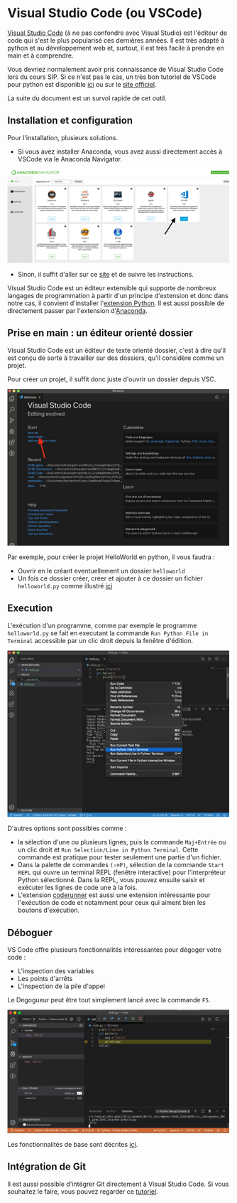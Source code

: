 # Visual Studio Code (ou VSCode)


[Visual Studio Code](https://code.visualstudio.com/) (à ne pas confondre avec Visual Studio) est l'éditeur de code qui s'est le plus popularisé ces dernières années. Il est très adapté à python et au développement web et, surtout, il est très facile à prendre en main et à comprendre.


Vous devriez normalement avoir pris connaissance de Visual Studio Code lors du cours SIP. Si ce n'est pas le cas, un très bon tutoriel de VSCode pour python est disponible [ici](https://realpython.com/python-development-visual-studio-code/) ou sur le [site officiel](https://code.visualstudio.com/docs/python/python-tutorial).

La suite du document est un survol rapide de cet outil.

## Installation et configuration

Pour l'installation, plusieurs solutions.

* Si vous avez installer Anaconda, vous avez aussi directement accès à VSCode via le Anaconda Navigator.


<img src="./Images/Anaconda_navigator.png" alt="drawing" width="500"/>


* Sinon, il suffit d'aller sur ce [site](https://code.visualstudio.com/) et de suivre les instructions.




Visual Studio Code est un éditeur extensible qui supporte de nombreux langages de programmation à partir d'un principe d'extension et donc dans notre cas, il convient d'installer l'[extension Python](https://marketplace.visualstudio.com/items?itemName=ms-python.python). Il est aussi possible de directement passer par l'extension d'[Anaconda](https://marketplace.visualstudio.com/items?itemName=ms-python.anaconda-extension-pack).



## Prise en main : un éditeur orienté dossier

Visual Studio Code est un éditeur de texte orienté dossier, c'est à dire qu'il est conçu de sorte à travailler sur des dossiers, qu'il considère comme un projet. 

Pour créer un projet, il suffit donc juste d'ouvrir un dossier depuis VSC.


<img src="./Images/vscpython.png" alt="drawing" width="500"/>



Par exemple, pour créer le projet HelloWorld en python, il vous faudra :
 
 + Ouvrir en le créant eventuellement un dossier `helloworld`
 + Un fois ce dossier créer, créer et ajouter à ce dossier un fichier `helloworld.py` comme illustré [ici](https://code.visualstudio.com/docs/python/python-tutorial#_create-a-python-hello-world-source-code-file)


## Execution

L'exécution d'un programme, comme par exemple le programme `helloworld.py` se fait en executant la commande `Run Python File in Terminal` accessible par un clic droit depuis la fenêtre d'édition.

<img src="./Images/runvsc.png" alt="drawing" width="500"/>



D'autres options sont possibles comme :
 
 + la sélection d'une ou plusieurs lignes, puis la commande `Maj+Entrée` ou un clic droit et `Run Selection/Line in Python Terminal`. Cette commande est pratique pour tester seulement une partie d'un fichier.
 + Dans la palette de commandes `(⇧⌘P)`, sélection de la commande `Start REPL` qui ouvre un terminal REPL (fenêtre interactive) pour l'interpréteur Python sélectionné. Dans la REPL, vous pouvez ensuite saisir et exécuter les lignes de code une à la fois.
 + L'extension [coderunner](https://marketplace.visualstudio.com/items?itemName=formulahendry.code-runner) est aussi une extension intéressante pour l'exécution de code et notamment pour ceux qui aiment bien les boutons d'exécution.
  
## Déboguer
 
 
VS Code offre plusieurs fonctionnalités intéressantes pour dégoger votre code :

 + L'inspection des variables
 + Les points d'arrêts
 + L'inspection de la pile d'appel

Le Degogueur peut être tout simplement lancé avec la commande `F5`.

<img src="./Images/debug.png" alt="drawing" width="500"/>

Les fonctionnalités de base sont décrites [ici](https://code.visualstudio.com/docs/python/python-tutorial#_configure-and-run-the-debugger).

## Intégration de Git 

  
Il est aussi possible d'intégrer Git directement à Visual Studio Code. Si vous souhaitez le faire, vous pouvez regarder ce [tutoriel](https://code.visualstudio.com/docs/editor/versioncontrol).
 
 